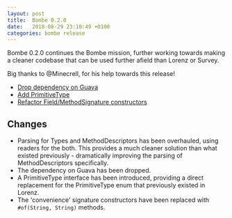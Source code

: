 ```yaml
---
layout: post
title:  Bombe 0.2.0
date:   2018-08-29 23:10:49 +0100
categories: bombe release
---
```


Bombe 0.2.0 continues the Bombe mission, further working towards making a cleaner codebase
that can be used further afield than Lorenz or Survey.

Big thanks to @Minecrell, for his help towards this release!

- [Drop dependency on Guava](https://github.com/jamiemansfield/Bombe/pull/1)
- [Add PrimitiveType](https://github.com/jamiemansfield/Bombe/pull/2)
- [Refactor Field/MethodSignature constructors](https://github.com/jamiemansfield/Bombe/pull/4)

## Changes

- Parsing for Types and MethodDescriptors has been overhauled, using readers for the both. This
  provides a much cleaner solution than what existed previously - dramatically improving the
  parsing of MethodDescriptors specifically.
- The dependency on Guava has been dropped.
- A PrimitiveType interface has been introduced, providing a direct replacement for the
  PrimitiveType enum that previously existed in Lorenz.
- The 'convenience' signature constructors have been replaced with `#of(String, String)`
  methods.

